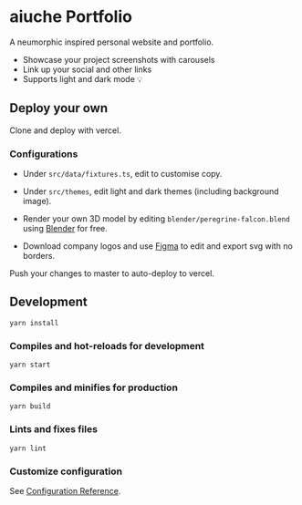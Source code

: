 # aiuche Portfolio



A neumorphic inspired personal website and portfolio.
- Showcase your project screenshots with carousels
- Link up your social and other links
- Supports light and dark mode 💡


## Deploy your own

Clone and deploy with vercel.



### Configurations
- Under `src/data/fixtures.ts`, edit to customise copy.

- Under `src/themes`, edit light and dark themes (including background image).

- Render your own 3D model by editing `blender/peregrine-falcon.blend` using [Blender](https://www.blender.org/) for free.

- Download company logos and use [Figma](https://www.figma.com/) to edit and export svg with no borders.

Push your changes to master to auto-deploy to vercel.

## Development
```
yarn install
```

### Compiles and hot-reloads for development
```
yarn start
```

### Compiles and minifies for production
```
yarn build
```

### Lints and fixes files
```
yarn lint
```

### Customize configuration
See [Configuration Reference](https://cli.vuejs.org/config/).
